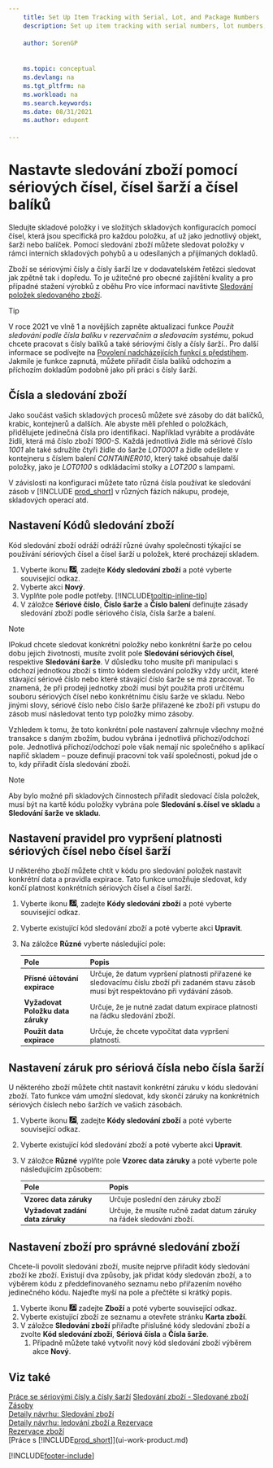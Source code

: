 ```yaml
---
    title: Set Up Item Tracking with Serial, Lot, and Package Numbers
    description: Set up item tracking with serial numbers, lot numbers, and package numbers

    author: SorenGP


    ms.topic: conceptual
    ms.devlang: na
    ms.tgt_pltfrm: na
    ms.workload: na
    ms.search.keywords:
    ms.date: 08/31/2021
    ms.author: edupont

---
```

# Nastavte sledování zboží pomocí sériových čísel, čísel šarží a čísel balíků

Sledujte skladové položky i ve složitých skladových konfiguracích pomocí čísel, která jsou specifická pro každou položku, ať už jako jednotlivý objekt, šarži nebo balíček. Pomocí sledování zboží můžete sledovat položky v rámci interních skladových pohybů a u odesílaných a přijímaných dokladů.

Zboží se sériovými čísly a čísly šarží lze v dodavatelském řetězci sledovat jak zpětně tak i dopředu. To je užitečné pro obecné zajištění kvality a pro případné stažení výrobků z oběhu Pro více informací navštivte [Sledování položek sledovaného zboží](inventory-how-to-trace-item-tracked-items.md).

> [!TIP]
> V roce 2021 ve vlně 1 a novějších zapněte aktualizaci funkce *Použít sledování podle čísla balíku v rezervačním a sledovacím systému*, pokud chcete pracovat s čísly balíků a také sériovými čísly a čísly šarží.. Pro další informace se podívejte na [Povolení nadcházejících funkcí s předstihem](admin-feature-management.md). Jakmile je funkce zapnutá, můžete přiřadit čísla balíků odchozím a příchozím dokladům podobně jako při práci s čísly šarží.

## Čísla a sledování zboží

Jako součást vašich skladových procesů můžete své zásoby do dát balíčků, krabic, kontejnerů a dalších. Ale abyste měli přehled o položkách, přidělujete jedinečná čísla pro identifikaci. Například vyrábíte a prodáváte židli, která má číslo zboží *1900-S*. Každá jednotlivá židle má sériové číslo *1001* ale také sdružíte čtyři židle do šarže *LOT0001* a židle odešlete v kontejneru s číslem balení *CONTAINER010*, který také obsahuje další položky, jako je *LOT0100* s odkládacími stolky a *LOT200* s lampami.

V závislosti na konfiguraci můžete tato různá čísla používat ke sledování zásob v [!INCLUDE [prod_short](includes/prod_short.md)]  v různých fázích nákupu, prodeje, skladových operací atd.

## Nastavení Kódů sledování zboží

Kód sledování zboží odráží odráží různé úvahy společnosti týkající se používání sériových čísel a čísel šarží u položek, které procházejí skladem.

1. Vyberte ikonu ![Žárovky, která otevře funkci Řekněte mi](media/ui-search/search_small.png "Řekněte mi, co chcete dělat"), zadejte **Kódy sledování zboží** a poté vyberte související odkaz.
2. Vyberte akci **Nový**.
3. Vyplňte pole podle potřeby. [!INCLUDE[tooltip-inline-tip](includes/tooltip-inline-tip_md.md)]
4. V záložce **Sériové číslo**, **Číslo šarže** a **Číslo balení** definujte zásady sledování zboží podle sériového čísla, čísla šarže a balení.

> [!NOTE]  
> IPokud chcete sledovat konkrétní položky nebo konkrétní šarže po celou dobu jejich životnosti, musíte zvolit pole **Sledování sériových čísel**, respektive **Sledování šarže**. V důsledku toho musíte při manipulaci s odchozí jednotkou zboží s tímto kódem sledování položky vždy určit, které stávající sériové číslo nebo které stávající číslo šarže se má zpracovat. To znamená, že při prodeji jednotky zboží musí být použita proti určitému souboru sériových čísel nebo konkrétnímu číslu šarže ve skladu. Nebo jinými slovy, sériové číslo nebo číslo šarže přiřazené ke zboží při vstupu do zásob musí následovat tento typ položky mimo zásoby.

Vzhledem k tomu, že toto konkrétní pole nastavení zahrnuje všechny možné transakce s daným zbožím, budou vybrána i jednotlivá příchozí/odchozí pole. Jednotlivá příchozí/odchozí pole však nemají nic společného s aplikací napříč skladem – pouze definují pracovní tok vaší společnosti, pokud jde o to, kdy přiřadit čísla sledování zboží.

> [!NOTE]  
> Aby bylo možné při skladových činnostech přiřadit sledovací čísla položek, musí být na kartě kódu položky vybrána pole **Sledování s.čísel ve skladu** a **Sledování šarže ve skladu**.

## Nastavení pravidel pro vypršení platnosti sériových čísel nebo čísel šarží

U některého zboží můžete chtít v kódu pro sledování položek nastavit konkrétní data a pravidla expirace. Tato funkce umožňuje sledovat, kdy končí platnost konkrétních sériových čísel a čísel šarží.

1. Vyberte ikonu ![Žárovky, která otevře funkci Řekněte mi](media/ui-search/search_small.png "Řekněte mi, co chcete dělat"), zadejte **Kódy sledování zboží** a poté vyberte související odkaz.
2. Vyberte existující kód sledování zboží a poté vyberte akci **Upravit**.
3. Na záložce **Různé** vyberte následující pole:

   | Pole | Popis |
   |---------------------------------|---------------------------------------|  
   | **Přísné účtování expirace** | Určuje, že datum vypršení platnosti přiřazené ke sledovacímu číslu zboží při zadaném stavu zásob musí být respektováno při vydávání zásob. |
   | **Vyžadovat Položku data záruky** | Určuje, že je nutné zadat datum expirace platnosti na řádku sledování zboží. |
   | **Použít data expirace** | Určuje, že chcete vypočítat data vypršení platnosti. |

## Nastavení záruk pro sériová čísla nebo čísla šarží

U některého zboží můžete chtít nastavit konkrétní záruku v kódu sledování zboží. Tato funkce vám umožní sledovat, kdy skončí záruky na konkrétních sériových číslech nebo šaržích ve vašich zásobách.

1. Vyberte ikonu ![Žárovky, která otevře funkci Řekněte mi](media/ui-search/search_small.png "Řekněte mi, co chcete dělat"), zadejte **Kódy sledování zboží** a poté vyberte související odkaz.
2. Vyberte existující kód sledování zboží a poté vyberte akci **Upravit**.
3. V záložce **Různé** vyplňte pole **Vzorec data záruky** a poté vyberte pole následujícím způsobem:

   | Pole | Popis |
   |---------------------------------|---------------------------------------|  
   | **Vzorec data záruky** | Určuje poslední den záruky zboží |
   | **Vyžadovat zadání data záruky** | Určuje, že musíte ručně zadat datum záruky na řádek sledování zboží. |


## Nastavení zboží pro správné sledování zboží

Chcete-li povolit sledování zboží, musíte nejprve přiřadit kódy sledování zboží ke zboží. Existují dva způsoby, jak přidat kódy sledován zboží, a to výběrem kódu z předdefinovaného seznamu nebo přiřazením nového jedinečného kódu. Najeďte myší na pole a přečtěte si krátký popis.

1. Vyberte ikonu ![Žárovky, která otevře funkci Řekněte mi](media/ui-search/search_small.png "Řekněte mi, co chcete dělat") zadejte **Zboží** a poté vyberte související odkaz.
2. Vyberte existující zboží ze seznamu a otevřete stránku **Karta zboží**.
3. V záložce **Sledování zboží** přiřaďte příslušné kódy sledování zboží a zvolte **Kód sledování zboží**, **Sériová čísla** a **Čísla šarže**.
   1. Případně můžete také vytvořit nový kód sledování zboží výběrem akce **Nový**.

## Viz také

[Práce se sériovými čísly a čísly šarží](inventory-how-work-item-tracking.md)
[Sledování zboží - Sledované zboží](inventory-how-to-trace-item-tracked-items.md)  
[Zásoby](inventory-manage-inventory.md)  
[Detaily návrhu: Sledování zboží](design-details-item-tracking.md)  
[Detaily návrhu:  ledování zboží a Rezervace](design-details-item-tracking-and-reservations.md)  
[Rezervace zboží](inventory-how-to-reserve-items.md)  
[Práce s [!INCLUDE[prod_short](includes/prod_short.md)]](ui-work-product.md)

[!INCLUDE[footer-include](includes/footer-banner.md)]